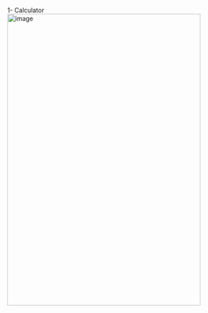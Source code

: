 1- Calculator 
<img width="438" height="662" alt="image" src="https://github.com/user-attachments/assets/0a8d7121-0cdd-42d5-abaa-66efe101eed6" />
